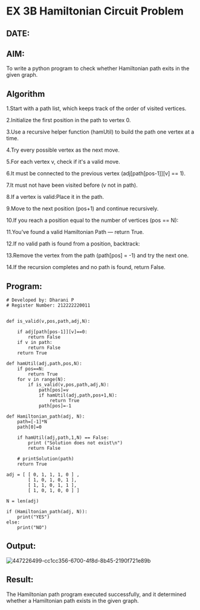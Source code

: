 # EX 3B Hamiltonian Circuit Problem
## DATE:
## AIM:
To write a python program to check whether Hamiltonian path exits in the given graph.

## Algorithm
1.Start with a path list, which keeps track of the order of visited vertices.

2.Initialize the first position in the path to vertex 0.

3.Use a recursive helper function (hamUtil) to build the path one vertex at a time.

4.Try every possible vertex as the next move.

5.For each vertex v, check if it's a valid move.

6.It must be connected to the previous vertex (adj[path[pos-1]][v] == 1).

7.It must not have been visited before (v not in path).

8.If a vertex is valid:Place it in the path.

9.Move to the next position (pos+1) and continue recursively.

10.If you reach a position equal to the number of vertices (pos == N):

11.You’ve found a valid Hamiltonian Path — return True.

12.If no valid path is found from a position, backtrack:

13.Remove the vertex from the path (path[pos] = -1) and try the next one.

14.If the recursion completes and no path is found, return False.

## Program:
```
# Developed by: Dharani P
# Register Number: 212222220011


def is_valid(v,pos,path,adj,N):
    
    if adj[path[pos-1]][v]==0:
        return False
    if v in path:
        return False
    return True
    
def hamUtil(adj,path,pos,N):
    if pos==N:
        return True
    for v in range(N):
        if is_valid(v,pos,path,adj,N):
            path[pos]=v
            if hamUtil(adj,path,pos+1,N):
                return True
            path[pos]=-1
            
def Hamiltonian_path(adj, N):
    path=[-1]*N
    path[0]=0

    if hamUtil(adj,path,1,N) == False:
        print ("Solution does not exist\n")
        return False

    # printSolution(path)
    return True
    
adj = [ [ 0, 1, 1, 1, 0 ] ,
        [ 1, 0, 1, 0, 1 ],
        [ 1, 1, 0, 1, 1 ],
        [ 1, 0, 1, 0, 0 ] ]
 
N = len(adj)
 
if (Hamiltonian_path(adj, N)):
    print("YES")
else:
    print("NO")
```

## Output:

![447226499-cc1cc356-6700-4f8d-8b45-2190f721e89b](https://github.com/user-attachments/assets/bc762ab9-0ca3-4f68-939b-98ef491efc2d)



## Result:
The Hamiltonian path program executed successfully, and it determined whether a Hamiltonian path exists in the given graph.
